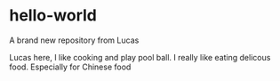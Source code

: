 # hello-world
A brand new repository from Lucas

Lucas here, I like cooking and play pool ball.
I really like eating delicous food. Especially for Chinese food
